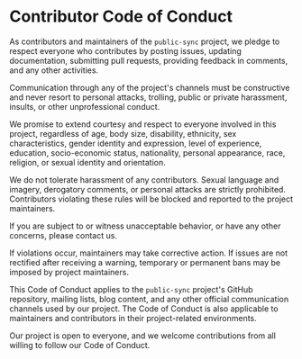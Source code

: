 # Contributor Code of Conduct

As contributors and maintainers of the `public-sync` project, we pledge to respect everyone who contributes by posting issues, updating documentation, submitting pull requests, providing feedback in comments, and any other activities.

Communication through any of the project's channels must be constructive and never resort to personal attacks, trolling, public or private harassment, insults, or other unprofessional conduct.

We promise to extend courtesy and respect to everyone involved in this project, regardless of age, body size, disability, ethnicity, sex characteristics, gender identity and expression, level of experience, education, socio-economic status, nationality, personal appearance, race, religion, or sexual identity and orientation.

We do not tolerate harassment of any contributors. Sexual language and imagery, derogatory comments, or personal attacks are strictly prohibited. Contributors violating these rules will be blocked and reported to the project maintainers.

If you are subject to or witness unacceptable behavior, or have any other concerns, please contact us.

If violations occur, maintainers may take corrective action. If issues are not rectified after receiving a warning, temporary or permanent bans may be imposed by project maintainers.

This Code of Conduct applies to the `public-sync` project's GitHub repository, mailing lists, blog content, and any other official communication channels used by our project. The Code of Conduct is also applicable to maintainers and contributors in their project-related environments.

Our project is open to everyone, and we welcome contributions from all willing to follow our Code of Conduct.